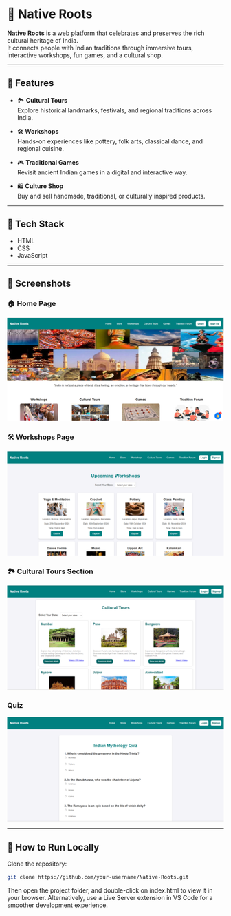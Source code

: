 # 🌿 Native Roots

**Native Roots** is a web platform that celebrates and preserves the rich cultural heritage of India.  
It connects people with Indian traditions through immersive tours, interactive workshops, fun games, and a cultural shop.

---

## 🚀 Features

- 🏞️ **Cultural Tours**  
  Explore historical landmarks, festivals, and regional traditions across India.

- 🛠️ **Workshops**  
  Hands-on experiences like pottery, folk arts, classical dance, and regional cuisine.

- 🎮 **Traditional Games**  
  Revisit ancient Indian games in a digital and interactive way.

- 🛍️ **Culture Shop**  
  Buy and sell handmade, traditional, or culturally inspired products.

---

## 📂 Tech Stack

- HTML  
- CSS  
- JavaScript  

---

## 📸 Screenshots

### 🏠 Home Page
![Homepage Screenshot](images/home.png)

### 🛠️ Workshops Page
![Workshops Screenshot](images/workshops.png)

### 🏞️ Cultural Tours Section
![Cultural Tours Screenshot](images/culturaltours.png)

### Quiz
![Quiz page screenshot](images/quiz.png)

---

## 🔧 How to Run Locally

Clone the repository:

```bash
git clone https://github.com/your-username/Native-Roots.git
```

Then open the project folder, and double-click on index.html to view it in your browser.
Alternatively, use a Live Server extension in VS Code for a smoother development experience.
